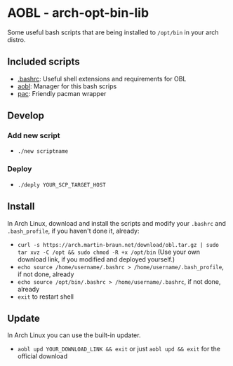 # AOBL - arch-opt-bin-lib

Some useful bash scripts that are being installed to `/opt/bin` in your arch distro.

## Included scripts

- [.bashrc](./src/.bashrc): Useful shell extensions and requirements for OBL
- [aobl](./src/aobl): Manager for this bash scrips
- [pac](./src/pac): Friendly pacman wrapper

## Develop

### Add new script

- `./new scriptname`

### Deploy

- `./deply YOUR_SCP_TARGET_HOST`

## Install

In Arch Linux, download and install the scripts and modify your `.bashrc` and `.bash_profile`, if you haven't done it, already:

- `curl -s https://arch.martin-braun.net/download/obl.tar.gz | sudo tar xvz -C /opt && sudo chmod -R +x /opt/bin` (Use your own download link, if you modified and deployed yourself.)
- `echo source /home/username/.bashrc > /home/username/.bash_profile`, if not done, already
- `echo source /opt/bin/.bashrc > /home/username/.bashrc`, if not done, already
- `exit` to restart shell

## Update

In Arch Linux you can use the built-in updater.

- `aobl upd YOUR_DOWNLOAD_LINK && exit` or just `aobl upd && exit` for the official download
